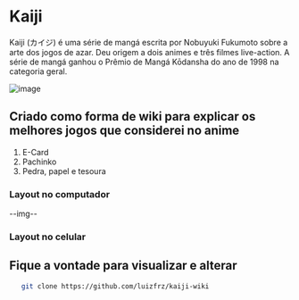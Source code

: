 <h1>Kaiji</h1>
<p>Kaiji (カイジ) é uma série de mangá escrita por Nobuyuki Fukumoto sobre a arte dos jogos de azar. Deu origem a dois animes e três filmes live-action. A série de mangá ganhou o Prêmio de Mangá Kōdansha do ano de 1998 na categoria geral.</p>

![image](https://github.com/user-attachments/assets/ee65c0d5-41a6-40c7-a1cc-404fe133a3fa)

<h2>Criado como forma de wiki para explicar os melhores jogos que considerei no anime</h2>
<ol><li>
  E-Card </li>
  
 <li> Pachinko
</li>
<li>Pedra, papel e tesoura</li></ol>

<h3>Layout no computador</h3>
--img--

<h3>Layout no celular</h3>

## Fique a vontade para visualizar e alterar
   ```bash
      git clone https://github.com/luizfrz/kaiji-wiki
